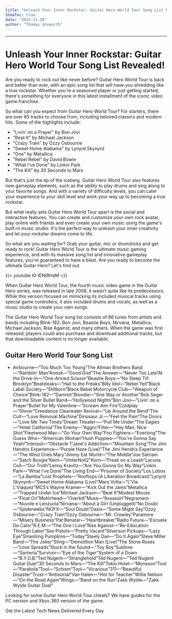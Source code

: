 ```yaml
---
title: "Unleash Your Inner Rockstar: Guitar Hero World Tour Song List Revealed!"
ShowToc: true 
date: "2022-11-20"
author: "Thomas Unsworth"
---
```

*****
# Unleash Your Inner Rockstar: Guitar Hero World Tour Song List Revealed!

Are you ready to rock out like never before? Guitar Hero World Tour is back and better than ever, with an epic song list that will have you shredding like a true rockstar. Whether you're a seasoned player or just getting started, there's something for everyone in this latest installment of the iconic video game franchise.

So what can you expect from Guitar Hero World Tour? For starters, there are over 85 tracks to choose from, including beloved classics and modern hits. Some of the highlights include:

- "Livin' on a Prayer" by Bon Jovi
- "Beat It" by Michael Jackson
- "Crazy Train" by Ozzy Osbourne
- "Sweet Home Alabama" by Lynyrd Skynyrd
- "One" by Metallica
- "Rebel Rebel" by David Bowie
- "What I've Done" by Linkin Park
- "The Kill" by 30 Seconds to Mars

But that's just the tip of the iceberg. Guitar Hero World Tour also features new gameplay elements, such as the ability to play drums and sing along to your favorite songs. And with a variety of difficulty levels, you can cater your experience to your skill level and work your way up to becoming a true rockstar.

But what really sets Guitar Hero World Tour apart is the social and interactive features. You can create and customize your own rock avatar, play online with friends and even create your own music using the game's built-in music studio. It's the perfect way to unleash your inner creativity and let your rockstar dreams come to life.

So what are you waiting for? Grab your guitar, mic or drumsticks and get ready to rock! Guitar Hero World Tour is the ultimate music gaming experience, and with its massive song list and innovative gameplay features, you're guaranteed to have a blast. Are you ready to become the ultimate Guitar Hero? Let's find out.

{{< youtube I0-lENIRHaM >}} 




When Guitar Hero World Tour, the fourth music video game in the Guitar Hero series, was released in late 2008, it wasn’t quite like its predecessors. While this version focused on mimicking its included musical tracks using special game controllers, it also included drums and vocals, as well as a music studio to create your own songs.

 

The Guitar Hero World Tour song list consists of 86 tunes from artists and bands including Blink-182, Bon Jovi, Beastie Boys, Nirvana, Metallica, Michael Jackson, Rise Against, and many others. When the game was first released, players could also purchase and download additional tracks, but that downloadable content is no longer available.

 
##   Guitar Hero World Tour Song List  
 
- Airbourne—“Too Much Too Young”The Allman Brothers Band—“Ramblin' Man”Anouk—“Good God”The Answer—“Never Too Late”At the Drive-In—“One-Armed Scissor”Beastie Boys—“No Sleep Till Brooklyn”Beatsteaks—“Hail to the Freaks”Billy Idol—“Rebel Yell”Black Label Society—“Stillborn”Black Rebel Motorcycle Club—"Weapon of Choice”Blink-182—“Dammit”Blondie—“One Way or Another”Bob Seger and the Silver Bullet Band—“Hollywood Nights”Bon Jovi—“Livin’ on a Prayer”Bullet for My Valentine—“Scream Aim Fire”Coldplay—“Shiver”Creedence Clearwater Revival—“Up Around the Bend”The Cult—“Love Removal Machine”Dinosaur Jr.—“Feel the Pain”The Doors—“Love Me Two Times”Dream Theater—–“Pull Me Under”The Eagles—“Hotel California”The Enemy—“Aggro”Filter—“Hey Man, Nice Shot”Fleetwood Mac—“Go Your Own Way”Foo Fighters—“Everlong”The Guess Who—“American Woman”Hush Puppies—“You're Gonna Say Yeah!”Interpol—“Obstacle 1”Jane's Addiction—“Mountain Song”The Jimi Hendrix Experience—“Purple Haze (Live)”The Jimi Hendrix Experience—“The Wind Cries Mary”Jimmy Eat World—“The Middle”Joe Satriani—“Satch Boogie”Kent—“VinterNoll2”Korn—“Freak on a Leash”Lacuna Coil—“Our Truth”Lenny Kravitz—“Are You Gonna Go My Way”Linkin Park—“What I've Done”The Living End—“Prisoner of Society”Los Lobos—“La Bamba”Lost Prophets—“Rooftops (A Liberation Broadcast)”Lynyrd Skynyrd—“Sweet Home Alabama (Live)”Mars Volta—“L'Via L'Viaquez”MC5’s Wayne Kramer—“Kick Out the Jams”Metallica—“Trapped Under Ice”Michael Jackson—“Beat It”Modest Mouse—“Float On”Motörhead—“Overkill”Muse—“Assassin”Negramaro—“Nuvole e Lenzuola”Nirvana—“About a Girl (Unplugged)”No Doubt—“Spiderwebs”NOFX—“Soul Doubt”Oasis—“Some Might Say”Ozzy Osbourne—“Crazy Train”Ozzy Osbourne—“Mr. Crowley”Paramore—“Misery Business”Pat Benatar—“Heartbreaker”Radio Futura—“Escuela De Calor”R.E.M.—“The One I Love”Rise Against—“Re-Education Through Labor”Sex Pistols—“Pretty Vacant”Silversun Pickups—“Lazy Eye”Smashing Pumpkins—“Today”Steely Dan—“Do It Again”Steve Miller Band—“The Joker”Sting—“Demolition Man (Live)”The Stone Roses—“Love Spreads”Stuck in the Sound—"Toy Boy”Sublime—“Santeria”Survivor—“Eye of the Tiger”System of a Down—“B.Y.O.B.”Ted Nugent—“Stranglehold”Ted Nugent—"Ted Nugent Guitar Duel"30 Seconds to Mars—“The Kill”Tokio Hotel—“Monsoon”Tool—“Parabola”Tool—“Schism”Tool—“Vicarious”311—“Beautiful Disaster”Trust—“Antisocial”Van Halen—"Hot for Teacher”Willie Nelson—“On the Road Again”Wings—“Band on the Run”Zakk Wylde—"Zakk Wylde Guitar Duel"

 
Looking for some Guitar Hero World Tour cheats? We have guides for the PC version and Xbox 360 version of the game.
 

Get the Latest Tech News Delivered Every Day




